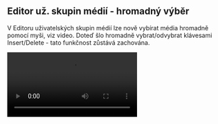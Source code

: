 ﻿---
categories: [fenix]
layout: fenix
---
## Editor už. skupin médií - hromadný výběr
V Editoru uživatelských skupin médií lze nově vybírat média hromadně pomocí myši, viz video. 
Doteď šlo hromadně vybrat/odvybrat klávesami Insert/Delete - tato funkčnost zůstává zachována.

<video src="{{site.url}}/data/eusmmultiselect.mp4" type="video/mp4" controls>Hromadný výběr v editoru. už. skupin médií</video>
